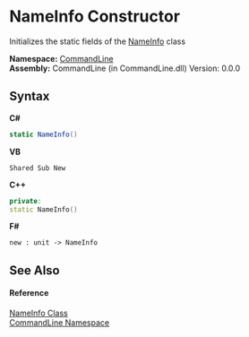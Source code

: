 # NameInfo Constructor 
 

Initializes the static fields of the <a href="T_CommandLine_NameInfo">NameInfo</a> class

**Namespace:**&nbsp;<a href="N_CommandLine">CommandLine</a><br />**Assembly:**&nbsp;CommandLine (in CommandLine.dll) Version: 0.0.0

## Syntax

**C#**<br />
``` C#
static NameInfo()
```

**VB**<br />
``` VB
Shared Sub New
```

**C++**<br />
``` C++
private:
static NameInfo()
```

**F#**<br />
``` F#
new : unit -> NameInfo
```


## See Also


#### Reference
<a href="T_CommandLine_NameInfo">NameInfo Class</a><br /><a href="N_CommandLine">CommandLine Namespace</a><br />